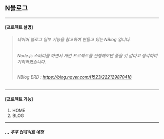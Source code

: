 ## N블로그
---
#### [프로젝트 설명]
> ###### 네이버 블로그 일부 기능을 참고하여 만들고 있는 NBlog 입니다.
> ###### Node.js 스터디를 하면서 개인 프로젝트를 진행해보면 좋을 것 같다고 생각하여 기획하였습니다.
> ###### NBlog ERD : https://blog.naver.com/l1523/222129870418
---
#### [프로젝트 기능]
   1. HOME
   2. BLOG
---
##### ... 추후 업데이트 예정
